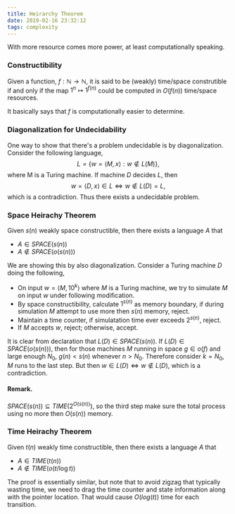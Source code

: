 ```yaml
---
title: Heirarchy Theorem
date: 2019-02-16 23:32:12
tags: complexity
---
```


<script type="text/x-mathjax-config">
  MathJax.Hub.Config({
    tex2jax: {
      inlineMath: [ ['$','$'], ["\\(","\\)"] ],
      processEscapes: true
    }
  });
</script>
<script
    src='https://cdnjs.cloudflare.com/ajax/libs/mathjax/2.7.5/latest.js?config=TeX-MML-AM_CHTML' async>
</script>

With more resource comes more power, at least computationally speaking.

### Constructibility
Given a function, $f:\mathbb{N}\rightarrow\mathbb{N}$, it is said to be (weakly) time/space construtible if and only if the map $1^n\mapsto 1^{f(n)}$ could be computed in $O(f(n))$ time/space resources.

It basically says that $f$ is computationally easier to determine.

### Diagonalization for Undecidability
One way to show that there's a problem undecidable is by diagonalization.
Consider the following language,
$$
L=\{w=\langle M, x\rangle: w\not\in L(M)\},
$$
where M is a Turing machine. If machine $D$ decides $L,$ then
$$
w=\langle D,x\rangle \in L\iff w\not\in L(D)=L,
$$
which is a contradiction. Thus there exists a undecidable problem.


### Space Heirachy Theorem
Given $s(n)$ weakly space constructible, then there exists a language $A$ that
- $A\in SPACE(s(n))$
- $A\not\in SPACE(o(s(n)))$

We are showing this by also diagonalization. Consider a Turing machine $D$ doing the following,
- On input $w=\langle M,10^k\rangle$ where $M$ is a Turing machine, we try to simulate $M$ on input $w$ under following modification.
- By space constructibility, calculate $1^{s(n)}$ as memory boundary, if during simulation $M$ attempt to use more then $s(n)$ memory, reject.
- Maintain a time counter, if simulatation time ever exceeds $2^{s(n)}$, reject.
- If $M$ accepts $w$, reject; otherwise, accept.

It is clear from declaration that $L(D)\in SPACE(s(n)).$ If $L(D)\in SPACE(o(s(n))),$ then for those machines $M$ running in space $g\in o(f)$ and large enough $N_0$, $g(n)<s(n)$ whenever $n>N_0.$ Therefore consider $k=N_0,$ $M$ runs to the last step. But then $w\in L(D)\iff w\not\in L(D),$ which is a contradiction.

#### Remark.
$SPACE(s(n))\subseteq TIME(2^{O(s(n))})$, so the third step make sure the total process using no more then $O(s(n))$ memory.

### Time Heirachy Theorem
Given $t(n)$ weakly time constructible, then there exists a language $A$ that
- $A\in TIME(t(n))$
- $A\not\in TIME(o(t/\log t))$

The proof is essentially similar, but note that to avoid zigzag that typically wasting time, we need to drag the time counter and state information along with the pointer location. That would cause $O(log(t))$ time for each transition.


